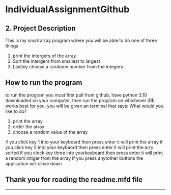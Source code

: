 # IndividualAssignmentGithub
## 2. Project Description 
This is my small array program where you will be able to do one of three things
1. print the intergers of the array 
1. Sort the intergers from smallest to largest 
1. Lastley choose a randome number from the integers

## How to run the program
 to run the program you must first pull from github, have python 3.10 downloaded on your computer, then run  the program on whichever IDE works best for you.
 you will be given an terminal that says:
 What would you like to do?
1. print the array
1. order the array
1. choose a random value of the array

if you click key 1 into your keyboard then press enter it will print the array
if you click key 2 into your keybaord then press enter it will print the arry sorted 
if you clock key three into yourkeyboard then press enter it will print a random intiger from the array
if you press anytother buttons the application will close down

## Thank you for reading the readme.mfd file

---

